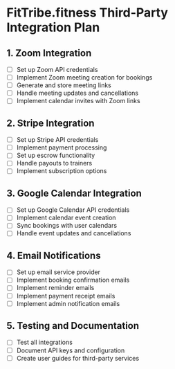 # FitTribe.fitness Third-Party Integration Plan

## 1. Zoom Integration
- [ ] Set up Zoom API credentials
- [ ] Implement Zoom meeting creation for bookings
- [ ] Generate and store meeting links
- [ ] Handle meeting updates and cancellations
- [ ] Implement calendar invites with Zoom links

## 2. Stripe Integration
- [ ] Set up Stripe API credentials
- [ ] Implement payment processing
- [ ] Set up escrow functionality
- [ ] Handle payouts to trainers
- [ ] Implement subscription options

## 3. Google Calendar Integration
- [ ] Set up Google Calendar API credentials
- [ ] Implement calendar event creation
- [ ] Sync bookings with user calendars
- [ ] Handle event updates and cancellations

## 4. Email Notifications
- [ ] Set up email service provider
- [ ] Implement booking confirmation emails
- [ ] Implement reminder emails
- [ ] Implement payment receipt emails
- [ ] Implement admin notification emails

## 5. Testing and Documentation
- [ ] Test all integrations
- [ ] Document API keys and configuration
- [ ] Create user guides for third-party services
